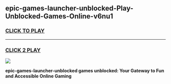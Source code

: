 
## epic-games-launcher-unblocked-Play-Unblocked-Games-Online-v6nu1
<h3>
<a href="https://premium76.site?title=epic-games-launcher-unblocked&ref=25A">CLICK TO PLAY</a></h3>
<hr>

<h3>
<a href="https://premium76.site?title=epic-games-launcher-unblocked&ref=25A">CLICK 2 PLAY</a>
  
</h3>

<a href="https://premium76.site?title=epic-games-launcher-unblocked&ref=25A"><img src="https://clearcache.store/games.png"></a>


**epic-games-launcher-unblocked games unblocked: Your Gateway to Fun and Accessible Online Gaming**
